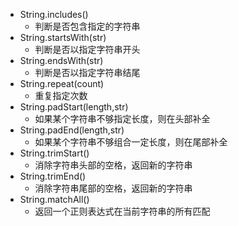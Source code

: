 - String.includes()
  - 判断是否包含指定的字符串
- String.startsWith(str)
  - 判断是否以指定字符串开头
- String.endsWith(str)
  - 判断是否以指定字符串结尾
- String.repeat(count)
  - 重复指定次数
- String.padStart(length,str)
  - 如果某个字符串不够指定长度，则在头部补全
- String.padEnd(length,str)
  - 如果某个字符串不够组合一定长度，则在尾部补全
- String.trimStart()
  - 消除字符串头部的空格，返回新的字符串
- String.trimEnd()
  - 消除字符串尾部的空格，返回新的字符串
- String.matchAll()
  - 返回一个正则表达式在当前字符串的所有匹配